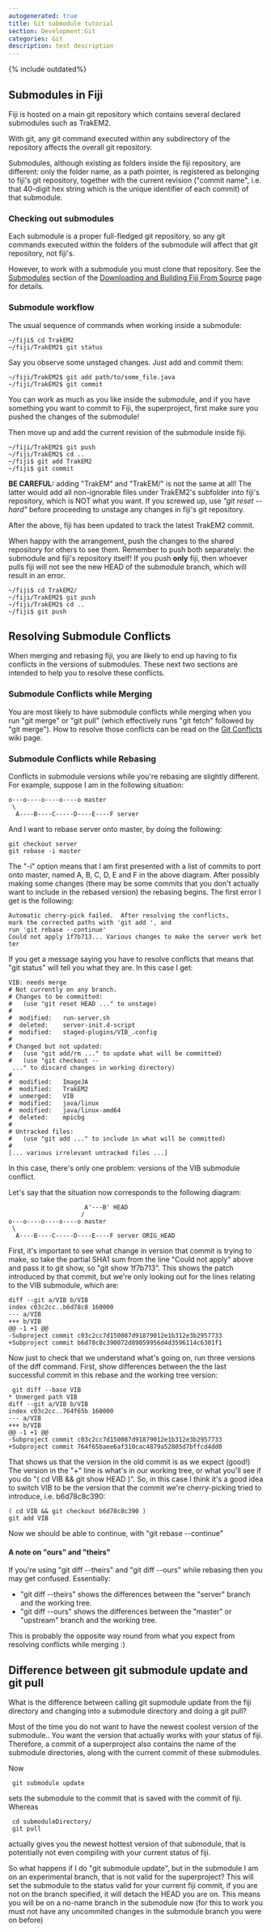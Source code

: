 ```yaml
---
autogenerated: true
title: Git submodule tutorial
section: Development:Git
categories: Git
description: test description
---
```




{% include outdated%}


Submodules in Fiji
------------------

Fiji is hosted on a main git repository which contains several declared submodules such as TrakEM2.

With git, any git command executed within any subdirectory of the repository affects the overall git repository.

Submodules, although existing as folders inside the fiji repository, are different: only the folder name, as a path pointer, is registered as belonging to fiji's git repository, together with the current revision ("commit name", i.e. that 40-digit hex string which is the unique identifier of each commit) of that submodule.

### Checking out submodules

Each submodule is a proper full-fledged git repository, so any git commands executed within the folders of the submodule will affect that git repository, not fiji's.

However, to work with a submodule you must clone that repository. See the [Submodules](Downloading_and_Building_Fiji_From_Source#Submodules) section of the [Downloading and Building Fiji From Source](/fiji/building-from-source) page for details.

### Submodule workflow

The usual sequence of commands when working inside a submodule:

    ~/fiji$ cd TrakEM2
    ~/fiji/TrakEM2$ git status

Say you observe some unstaged changes. Just add and commit them:

    ~/fiji/TrakEM2$ git add path/to/some_file.java
    ~/fiji/TrakEM2$ git commit

You can work as much as you like inside the submodule, and if you have something you want to commit to Fiji, the superproject, first make sure you pushed the changes of the submodule!

Then move up and add the current revision of the submodule inside fiji.

    ~/fiji/TrakEM2$ git push
    ~/fiji/TrakEM2$ cd ..
    ~/fiji$ git add TrakEM2
    ~/fiji$ git commit

<b>BE CAREFUL:</b> adding "TrakEM" and "TrakEM/" is not the same at all! The latter would add all non-ignorable files under TrakEM2's subfolder into fiji's repository, which is NOT what you want. If you screwed up, use <i>"git reset --hard"</i> before proceeding to unstage any changes in fiji's git repository.

After the above, fiji has been updated to track the latest TrakEM2 commit.

When happy with the arrangement, push the changes to the shared repository for others to see them. Remember to push both separately: the submodule and fiji's repository itself! If you push <b>only</b> fiji, then whoever pulls fiji will not see the new HEAD of the submodule branch, which will result in an error.

    ~/fiji$ cd TrakEM2/
    ~/fiji/TrakEM2$ git push
    ~/fiji/TrakEM2$ cd ..
    ~/fiji$ git push

Resolving Submodule Conflicts
-----------------------------

When merging and rebasing fiji, you are likely to end up having to fix conflicts in the versions of submodules. These next two sections are intended to help you to resolve these conflicts.

### Submodule Conflicts while Merging

You are most likely to have submodule conflicts while merging when you run "git merge" or "git pull" (which effectively runs "git fetch" followed by "git merge"). How to resolve those conflicts can be read on the [Git Conflicts](Git_Conflicts#Submodule_conflicts) wiki page.

### Submodule Conflicts while Rebasing

Conflicts in submodule versions while you're rebasing are slightly different. For example, suppose I am in the following situation:

`o---o----o----o----o master`  
` \`  
`  A----B----C-----D----E----F server`

And I want to rebase server onto master, by doing the following:

`git checkout server`  
`git rebase -i master`

The "-i" option means that I am first presented with a list of commits to port onto master, named A, B, C, D, E and F in the above diagram. After possibly making some changes (there may be some commits that you don't actually want to include in the rebased version) the rebasing begins. The first error I get is the following:

`Automatic cherry-pick failed.  After resolving the conflicts,`  
`mark the corrected paths with 'git add `<paths>`', and`  
`run 'git rebase --continue'`  
`Could not apply 1f7b713... Various changes to make the server work better`

If you get a message saying you have to resolve conflicts that means that "git status" will tell you what they are. In this case I get:

`VIB: needs merge`  
`# Not currently on any branch.`  
`# Changes to be committed:`  
`#   (use "git reset HEAD `<file>`..." to unstage)`  
`#`  
`#  modified:   run-server.sh`  
`#  deleted:    server-init.d-script`  
`#  modified:   staged-plugins/VIB_.config`  
`#`  
`# Changed but not updated:`  
`#   (use "git add/rm `<file>`..." to update what will be committed)`  
`#   (use "git checkout -- `<file>`..." to discard changes in working directory)`  
`#`  
`#  modified:   ImageJA`  
`#  modified:   TrakEM2`  
`#  unmerged:   VIB`  
`#  modified:   java/linux`  
`#  modified:   java/linux-amd64`  
`#  deleted:    mpicbg`  
`#`  
`# Untracked files:`  
`#   (use "git add `<file>`..." to include in what will be committed)`  
`#`  
`[... various irrelevant untracked files ...]`

In this case, there's only one problem: versions of the VIB submodule conflict.

Let's say that the situation now corresponds to the following diagram:

`                     A'---B' HEAD`  
`                    /`  
`o---o----o----o----o master`  
` \`  
`  A----B----C-----D----E----F server ORIG_HEAD`

First, it's important to see what change in version that commit is trying to make, so take the partial SHA1 sum from the line "Could not apply" above and pass it to git show, so "git show 1f7b713". This shows the patch introduced by that commit, but we're only looking out for the lines relating to the VIB submodule, which are:

`diff --git a/VIB b/VIB`  
`index c03c2cc..b6d78c8 160000`  
`--- a/VIB`  
`+++ b/VIB`  
`@@ -1 +1 @@`  
`-Subproject commit c03c2cc7d150087d91879012e1b312e3b2957733`  
`+Subproject commit b6d78c8c390072d89059956d4d3596114c6301f1`

Now just to check that we understand what's going on, run three versions of the diff command. First, show differences between the the last successful commit in this rebase and the working tree version:

` git diff --base VIB`  
`* Unmerged path VIB`  
`diff --git a/VIB b/VIB`  
`index c03c2cc..764f65b 160000`  
`--- a/VIB`  
`+++ b/VIB`  
`@@ -1 +1 @@`  
`-Subproject commit c03c2cc7d150087d91879012e1b312e3b2957733`  
`+Subproject commit 764f65baee6af310cac4879a52805d7bffcd4dd0`

That shows us that the version in the old commit is as we expect (good!) The version in the "+" line is what's in our working tree, or what you'll see if you do "( cd VIB && git show HEAD )". So, in this case I think it's a good idea to switch VIB to be the version that the commit we're cherry-picking tried to introduce, i.e. b6d78c8c390:

`( cd VIB && git checkout b6d78c8c390 )`  
`git add VIB`

Now we should be able to continue, with "git rebase --continue"

#### A note on "ours" and "theirs"

If you're using "git diff --theirs" and "git diff --ours" while rebasing then you may get confused. Essentially:

-   "git diff --theirs" shows the differences between the "server" branch and the working tree.
-   "git diff --ours" shows the differences between the "master" or "upstream" branch and the working tree.

This is probably the opposite way round from what you expect from resolving conflicts while merging :)

Difference between git submodule update and git pull
----------------------------------------------------

What is the difference between calling git supmodule update from the fiji directory and changing into a submodule directory and doing a git pull?

Most of the time you do not want to have the newest coolest version of the submodule.. You want the version that actually works with your status of fiji. Therefore, a commit of a superproject also contains the name of the submodule directories, along with the current commit of these submodules.

Now

` git submodule update`

sets the submodule to the commit that is saved with the commit of fiji. Whereas

` cd submoduleDirectory/`  
` git pull`

actually gives you the newest hottest version of that submodule, that is potentially not even compiling with your current status of fiji.

So what happens if I do "git submodule update", but in the submodule I am on an experimental branch, that is not valid for the superproject? This will set the submodule to the status valid for your current fiji commit, if you are not on the branch specified, it will detach the HEAD you are on. This means you will be on a no-name branch in the submodule now (for this to work you must not have any uncommited changes in the submodule branch you were on before)


